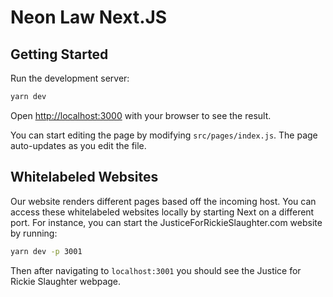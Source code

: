 # Neon Law Next.JS

## Getting Started

Run the development server:

```bash
yarn dev
```

Open [http://localhost:3000](http://localhost:3000) with your browser to see
the result.

You can start editing the page by modifying `src/pages/index.js`. The page
auto-updates as you edit the file.

## Whitelabeled Websites

Our website renders different pages based off the incoming host. You can access
these whitelabeled websites locally by starting Next on a different port. For
instance, you can start the JusticeForRickieSlaughter.com website by running:

```bash
yarn dev -p 3001
```

Then after navigating to `localhost:3001` you should see the Justice for Rickie
Slaughter webpage.
